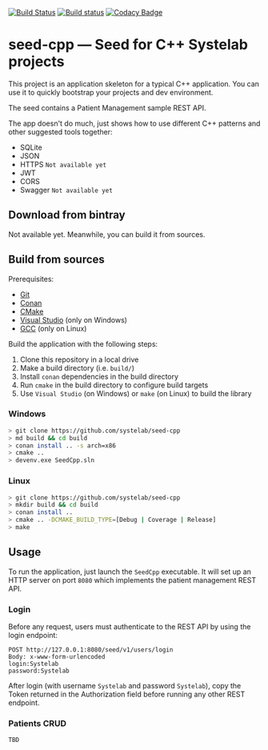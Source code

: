 [![Build Status](https://travis-ci.org/systelab/seed-cpp.svg?branch=master)](https://travis-ci.org/systelab/seed-cpp)
[![Build status](https://ci.appveyor.com/api/projects/status/kiy6ugv134i7nbon?svg=true)](https://ci.appveyor.com/project/systelab/seed-cpp)
[![Codacy Badge](https://api.codacy.com/project/badge/Grade/1da2b731322b4856a2f2f6b49bdfa729)](https://www.codacy.com/app/systelab/seed-cpp?utm_source=github.com&amp;utm_medium=referral&amp;utm_content=systelab/seed-cpp&amp;utm_campaign=Badge_Grade)

# seed-cpp — Seed for C++ Systelab projects

This project is an application skeleton for a typical C++ application. You can use it to quickly bootstrap your projects and dev environment.

The seed contains a Patient Management sample REST API.

The app doesn't do much, just shows how to use different C++ patterns and other suggested tools together:
* SQLite
* JSON
* HTTPS `Not available yet`
* JWT
* CORS
* Swagger `Not available yet`

## Download from bintray

Not available yet. Meanwhile, you can build it from sources.

## Build from sources

Prerequisites:
  - [Git](https://git-scm.com/)
  - [Conan](https://conan.io/)
  - [CMake](https://cmake.org/)
  - [Visual Studio](https://visualstudio.microsoft.com/) (only on Windows)
  - [GCC](https://gcc.gnu.org/) (only on Linux)

Build the application with the following steps:
  1. Clone this repository in a local drive
  2. Make a build directory (i.e. `build/`)
  3. Install `conan` dependencies in the build directory
  4. Run `cmake` in the build directory to configure build targets
  5. Use `Visual Studio` (on Windows) or `make` (on Linux) to build the library

### Windows
``` bash
> git clone https://github.com/systelab/seed-cpp
> md build && cd build
> conan install .. -s arch=x86
> cmake ..
> devenv.exe SeedCpp.sln
```

### Linux
``` bash
> git clone https://github.com/systelab/seed-cpp
> mkdir build && cd build
> conan install ..
> cmake .. -DCMAKE_BUILD_TYPE=[Debug | Coverage | Release]
> make
```

## Usage

To run the application, just launch the `SeedCpp` executable. It will set up an HTTP server on port `8080` which implements the patient management REST API.

### Login

Before any request, users must authenticate to the REST API by using the login endpoint:

```
POST http://127.0.0.1:8080/seed/v1/users/login
Body: x-www-form-urlencoded 
login:Systelab
password:Systelab
```


After login (with username `Systelab` and password `Systelab`), copy the Token returned in the Authorization field before running any other REST endpoint.

### Patients CRUD

`TBD`





